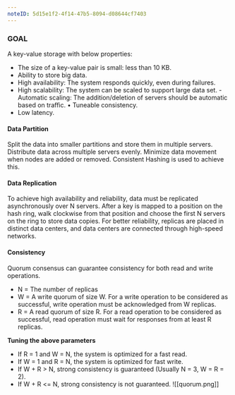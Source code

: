 ```yaml
---
noteID: 5d15e1f2-4f14-47b5-8094-d08644cf7403
---
```

### GOAL
A key-value storage with below properties:
- The size of a key-value pair is small: less than 10 KB.  
-  Ability to store big data.  
-  High availability: The system responds quickly, even during failures.  
-  High scalability: The system can be scaled to support large data set.  -  Automatic scaling: The addition/deletion of  servers should be automatic based on traffic. • Tuneable consistency.  
-  Low latency.

#### Data Partition
Split the data into smaller partitions and store them in multiple servers. Distribute data across multiple servers evenly. Minimize data movement when nodes are added or removed. Consistent Hashing is used to achieve this.

#### Data Replication
To achieve high availability and reliability, data must be replicated asynchronously over N servers. After a key is mapped to a position on the hash ring, walk clockwise from that position and choose the first N servers on the ring to store data copies. For better reliability, replicas are placed in distinct data centers, and data centers are connected through high-speed networks.

#### Consistency
Quorum consensus can guarantee consistency for both read and write operations.
- N = The number of replicas  
- W = A write quorum of size W. For a write operation to be considered as successful, write operation must be acknowledged from W replicas.  
- R = A read quorum of size R. For a read operation to be considered as successful, read operation must wait for responses from at least R replicas.

**Tuning the above parameters**
- If R = 1 and W = N, the system is optimized for a fast read.
- If W = 1 and R = N, the system is optimized for fast write.
- If W + R > N, strong consistency is guaranteed (Usually N = 3, W = R = 2).
- If W + R <= N, strong consistency is not guaranteed.
![[quorum.png]]

